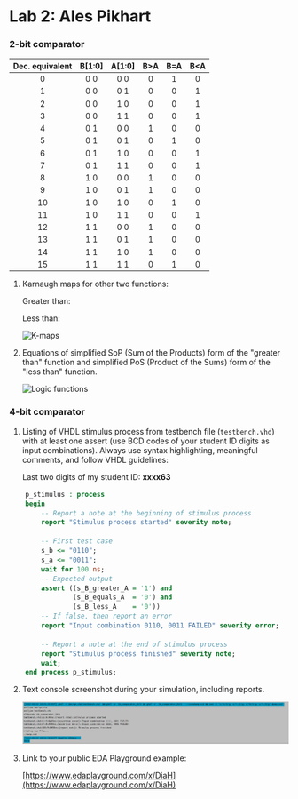 # Lab 2: Ales Pikhart

### 2-bit comparator

| **Dec. equivalent** | **B[1:0]** |**A[1:0]** | **B>A** | **B=A** | **B<A** |
   | :-: | :-: | :-: | :-: | :-: | :-: |
   | 0 | 0 0 | 0 0 | 0 | 1 | 0 |
   | 1 | 0 0 | 0 1 | 0 | 0 | 1 |
   | 2 | 0 0 | 1 0 | 0 | 0 | 1 |
   | 3 | 0 0 | 1 1 | 0 | 0 | 1 |
   | 4 | 0 1 | 0 0 | 1 | 0 | 0 |
   | 5 | 0 1 | 0 1 | 0 | 1 | 0 |
   | 6 | 0 1 | 1 0 | 0 | 0 | 1 |
   | 7 | 0 1 | 1 1 | 0 | 0 | 1 |
   | 8 | 1 0 | 0 0 | 1 | 0 | 0 |
   | 9 | 1 0 | 0 1 | 1 | 0 | 0 |
   | 10 | 1 0 | 1 0 | 0 | 1 | 0 |
   | 11 | 1 0 | 1 1 | 0 | 0 | 1 |
   | 12 | 1 1 | 0 0 | 1 | 0 | 0 |
   | 13 | 1 1 | 0 1 | 1 | 0 | 0 |
   | 14 | 1 1 | 1 0 | 1 | 0 | 0 |
   | 15 | 1 1 | 1 1 | 0 | 1 | 0 |

1. Karnaugh maps for other two functions:

   Greater than:

    


   Less than:

   ![K-maps](images/kmap_empty.png)

2. Equations of simplified SoP (Sum of the Products) form of the "greater than" function and simplified PoS (Product of the Sums) form of the "less than" function.

   ![Logic functions](images/comparator_min.png)

### 4-bit comparator

1. Listing of VHDL stimulus process from testbench file (`testbench.vhd`) with at least one assert (use BCD codes of your student ID digits as input combinations). Always use syntax highlighting, meaningful comments, and follow VHDL guidelines:

   Last two digits of my student ID: **xxxx63**

```vhdl
    p_stimulus : process
    begin
        -- Report a note at the beginning of stimulus process
        report "Stimulus process started" severity note;

        -- First test case
        s_b <= "0110"; 
        s_a <= "0011";        
        wait for 100 ns;
        -- Expected output
        assert ((s_B_greater_A = '1') and
                (s_B_equals_A  = '0') and
                (s_B_less_A    = '0'))
        -- If false, then report an error
        report "Input combination 0110, 0011 FAILED" severity error;

        -- Report a note at the end of stimulus process
        report "Stimulus process finished" severity note;
        wait;
    end process p_stimulus;
```

2. Text console screenshot during your simulation, including reports.

   ![Log](images/test.PNG)

3. Link to your public EDA Playground example:

   [https://www.edaplayground.com/x/DiaH](https://www.edaplayground.com/x/DiaH)
